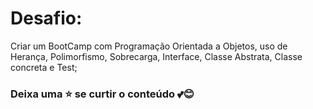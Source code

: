 <h1> Desafio:</h1>
<p>Criar um BootCamp com  Programação Orientada a Objetos, uso de Herança, Polimorfismo, Sobrecarga, Interface, Classe Abstrata, Classe concreta e Test;</p>
<h3> Deixa uma ⭐ se curtir o conteúdo 💕😊
